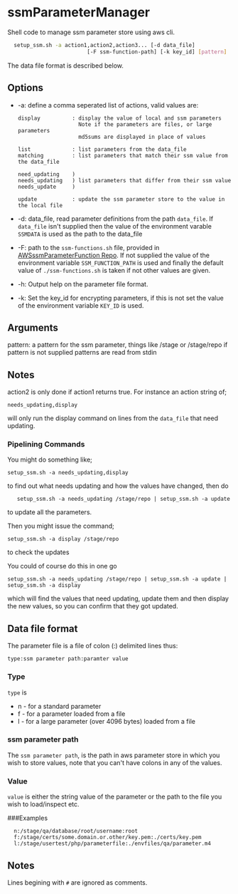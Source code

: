 # ssmParameterManager
Shell code to manage ssm parameter store using aws cli.

```sh
  setup_ssm.sh -a action1,action2,action3... [-d data_file] 
                         [-F ssm-function-path] [-k key_id] [pattern]
```

The data file format is described below.
  
## Options
  
  - -a: define a comma seperated list of actions, valid values are:
  
        display          : display the value of local and ssm parameters
                           Note if the parameters are files, or large parameters
                           md5sums are displayed in place of values

        list             : list parameters from the data_file
        matching         : list parameters that match their ssm value from the data_file

        need_updating    )
        needs_updating   ) list parameters that differ from their ssm value
        needs_update     ) 

        update           : update the ssm parameter store to the value in the local file

  - -d: data_file, read parameter definitions from the path `data_file`. If `data_file` isn't supplied then the value of the environment varable `SSMDATA` is used as the path to the data_file

  - -F: path to the `ssm-functions.sh` file, provided in [AWSssmParameterFunction Repo](https://github.com/martinfarrow/AWSssmParameterFunctions).
     If not supplied the value of the environment variable `SSM_FUNCTION_PATH` is used and finally the default value of 
      `./ssm-functions.sh` is taken if not other values are given.

  - -h: Output help on the parameter file format.

  - -k: Set the key_id for encrypting parameters, if this is not set the value of the environment
      variable `KEY_ID` is used.

## Arguments

  pattern: a pattern for the ssm parameter, things like /stage or /stage/repo
           if pattern is not supplied patterns are read from stdin

## Notes

action2 is only done if action1 returns true. For instance an action string of;

`needs_updating,display`
       
will only run the display command on lines from the `data_file` that need updating.

### Pipelining Commands
  
You might do something like;
       
``` 
setup_ssm.sh -a needs_updating,display
```

to find out what needs updating and how the values have changed, then do

       setup_ssm.sh -a needs_updating /stage/repo | setup_ssm.sh -a update 
       
to update all the parameters.

Then you might issue the command;

```
setup_ssm.sh -a display /stage/repo 
```

to check the updates

You could of course do this in one go

```
setup_ssm.sh -a needs_updating /stage/repo | setup_ssm.sh -a update | setup_ssm.sh -a display
```
      
which will find the values that need updating, update them and then display the new values, so you can confirm that they got updated.

## Data file format

 The parameter file is a file of colon (:) delimited lines thus:
 
 `type:ssm parameter path:paramter value`

### Type
 
 `type` is
  
   - n - for a standard parameter
   - f - for a parameter loaded from a file
   - l - for a large parameter (over 4096 bytes) loaded from a file

### ssm parameter path

The `ssm parameter path`, is the path in aws parameter store in which you wish to store values, note that you can't have colons in any of the values.

### Value

`value` is either the string value of the parameter or the path to the file you wish to load/inspect etc.

###Examples
```
  n:/stage/qa/database/root/username:root
  f:/stage/certs/some.domain.or.other/key.pem:./certs/key.pem 
  l:/stage/usertest/php/parameterfile:./envfiles/qa/parameter.m4
```

## Notes
 
Lines begining with `#` are ignored as comments.
     